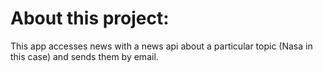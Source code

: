 # About this project:
This app accesses news with a news api about a particular topic (Nasa in this case) and sends them by email.
